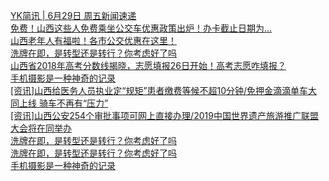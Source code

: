   
[YK简讯 | 6月29日 周五新闻速递](http://www.dianyue.me/archives/923/0hvahiq7zg10s7qm/)  
[免费！山西这些人免费乘坐公交车优惠政策出炉！办卡截止日期为...](http://www.dianyue.me/archives/621/85kvuiuub91xojgp/)  
[山西老年人有福啦！各市公交优惠在这里！](http://www.dianyue.me/archives/150/ms7okkrhfbqj44fs/)  
[洗牌在即，是转型还是转行？你考虑好了吗](http://www.dianyue.me/archives/721/tpw5p6rmd328rvhu/)  
[山西省2018年高考分数线揭晓，志愿填报26日开始！高考志愿咋填报？](http://www.dianyue.me/archives/150/8xfe3c4qp5nuu9pl/)  
[手机摄影是一种神奇的记录](http://www.dianyue.me/archives/790/alyg5bl7v42c3nfp/)  
[[资讯]山西给医务人员执业定“规矩”患者缴费等候不超10分钟/免押金滴滴单车大同上线 骑车不再有“压力”](http://www.dianyue.me/archives/178/x6jzjshylwi2yjfw/)  
[[资讯]山西公安254个审批事项可网上直接办理/2019中国世界遗产旅游推广联盟大会将在同举办](http://www.dianyue.me/archives/165/s88sgndmd4xo0jzr/)  
[洗牌在即，是转型还是转行？你考虑好了吗](http://www.dianyue.me/archives/006/gzqegba79r0l5u4p/)  
[洗牌在即，是转型还是转行？你考虑好了吗](http://www.dianyue.me/archives/729/stppwbrmmjxkp33k/)  
[手机摄影是一种神奇的记录](http://www.dianyue.me/archives/784/zfmwjwu689w19373/)
